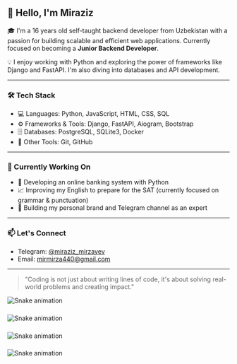 ## 👋 Hello, I'm Miraziz

🎓 I'm a 16 years old self-taught backend developer from Uzbekistan with a passion for building scalable and efficient web applications. Currently focused on becoming a **Junior Backend Developer**.

💡 I enjoy working with Python and exploring the power of frameworks like Django and FastAPI. I'm also diving into databases and API development.

---

### 🛠 Tech Stack

- 💻 Languages: Python, JavaScript, HTML, CSS, SQL
- ⚙️ Frameworks & Tools: Django, FastAPI, Aiogram, Bootstrap
- 🗄️ Databases: PostgreSQL, SQLite3, Docker
- 🔧 Other Tools: Git, GitHub

---

### 🌱 Currently Working On

- 🏦 Developing an online banking system with Python
- 📈 Improving my English to prepare for the SAT (currently focused on grammar & punctuation)
- 📢 Building my personal brand and Telegram channel as an expert

---

### 📫 Let's Connect

- Telegram: [@miraziz_mirzayev](https://t.me/miraziz_mirzayev)
- Email: mirmirza440@gmail.com

---

> "Coding is not just about writing lines of code, it's about solving real-world problems and creating impact."  

<img src="https://raw.githubusercontent.com/Miraziz-701/Miraziz-701/output/snake.svg" alt="Snake animation" />

###

<img src="https://raw.githubusercontent.com/Miraziz-701/Miraziz-701/output/snake.svg" alt="Snake animation" />

###

###

<img src="https://raw.githubusercontent.com/Miraziz-701/Miraziz-701/output/snake.svg" alt="Snake animation" />

###

<img src="https://raw.githubusercontent.com/Miraziz-701/Miraziz-701/output/snake.svg" alt="Snake animation" />

###
